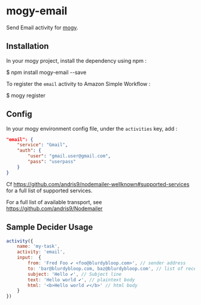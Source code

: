 # mogy-email

Send Email activity for [mogy](https://github.com/neyric/mogy).

## Installation

In your mogy project, install the dependency using npm :

$ npm install mogy-email --save

To register the `email` activity to Amazon Simple Workflow :

$ mogy register

## Config

In your mogy environment config file, under the `activities` key, add :

````json
"email": {
    "service": "Gmail",
    "auth": {
        "user": "gmail.user@gmail.com",
        "pass": "userpass"
    }
}
````


Cf <https://github.com/andris9/nodemailer-wellknown#supported-services> for a full list of supported services.

For a full list of available transport, see https://github.com/andris9/Nodemailer


## Sample Decider Usage

````javascript
activity({
    name: 'my-task',
    activity: 'email',
    input:  {
        from: 'Fred Foo ✔ <foo@blurdybloop.com>', // sender address
        to: 'bar@blurdybloop.com, baz@blurdybloop.com', // list of receivers
        subject: 'Hello ✔', // Subject line
        text: 'Hello world ✔', // plaintext body
        html: '<b>Hello world ✔</b>' // html body
    }
})
````
